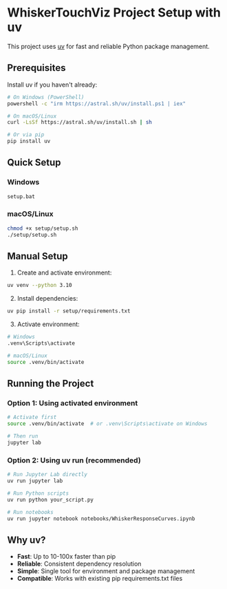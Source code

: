 # WhiskerTouchViz Project Setup with uv

This project uses [uv](https://docs.astral.sh/uv/) for fast and reliable Python package management.

## Prerequisites

Install uv if you haven't already:

```bash
# On Windows (PowerShell)
powershell -c "irm https://astral.sh/uv/install.ps1 | iex"

# On macOS/Linux
curl -LsSf https://astral.sh/uv/install.sh | sh

# Or via pip
pip install uv
```

## Quick Setup

### Windows
```cmd
setup.bat
```

### macOS/Linux
```bash
chmod +x setup/setup.sh
./setup/setup.sh
```

## Manual Setup

1. Create and activate environment:
```bash
uv venv --python 3.10
```

2. Install dependencies:
```bash
uv pip install -r setup/requirements.txt
```

3. Activate environment:
```bash
# Windows
.venv\Scripts\activate

# macOS/Linux
source .venv/bin/activate
```

## Running the Project

### Option 1: Using activated environment
```bash
# Activate first
source .venv/bin/activate  # or .venv\Scripts\activate on Windows

# Then run
jupyter lab
```

### Option 2: Using uv run (recommended)
```bash
# Run Jupyter Lab directly
uv run jupyter lab

# Run Python scripts
uv run python your_script.py

# Run notebooks
uv run jupyter notebook notebooks/WhiskerResponseCurves.ipynb
```

## Why uv?

- **Fast**: Up to 10-100x faster than pip
- **Reliable**: Consistent dependency resolution
- **Simple**: Single tool for environment and package management
- **Compatible**: Works with existing pip requirements.txt files
